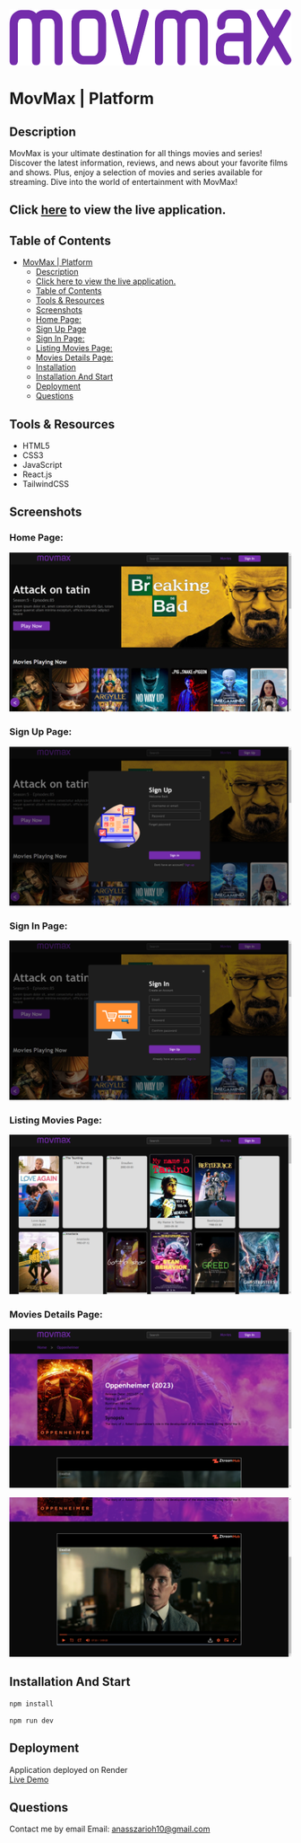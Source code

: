 
<div align="center">
  <img src="./src/images/movmax.png" alt="MovMax" width="550" height="100"/>
</div>

# MovMax | Platform

## Description

MovMax is your ultimate destination for all things movies and series! Discover the latest information, reviews, and news about your favorite films and shows. Plus, enjoy a selection of movies and series available for streaming. Dive into the world of entertainment with MovMax!

## Click [here](https://movmax.onrender.com/) to view the live application.

## Table of Contents

- [MovMax | Platform](#movamx--platform)
  - [Description](#description)
  - [Click here to view the live application.](#click-here-to-view-the-live-application)
  - [Table of Contents](#table-of-contents)
  - [Tools \& Resources](#tools--resources)
  - [Screenshots](#screenshots)
  - [Home Page:](#main-page)
  - [Sign Up Page](#sign-up-page)
  - [Sign In Page:](#sign-in-page)
  - [Listing Movies Page:](#listing-movies-page)
  - [Movies Details Page:](#movies-details-page)
  - [Installation](#instalation)
  - [Installation And Start](#installation-and-start)
  - [Deployment](#deployment)
  - [Questions](#questions)


## Tools & Resources

- HTML5
- CSS3
- JavaScript
- React.js
- TailwindCSS


## Screenshots

  ### Home Page:

  ![screenshot](./src/screenshots/Image1.png)


  ### Sign Up Page:

  ![screenshot](./src/screenshots/Image3.png)


  ### Sign In Page:

  ![screenshot](./src/screenshots/Image2.png)


  ### Listing Movies Page:

  ![screenshot](./src/screenshots/Image4.png)


  ### Movies Details Page:

  ![screenshot](./src/screenshots/Image5.png)



  ![screenshot](./src/screenshots/Image6.png)


## Installation And Start 

```
npm install
```

```
npm run dev
```

## Deployment

Application deployed on Render  
[Live Demo](https://movmax.onrender.com/)


## Questions

Contact me by email
Email: [anasszarioh10@gmail.com](mailto:anasszarioh10@gmail.com)
